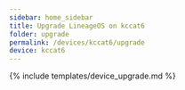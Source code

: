 ```yaml
---
sidebar: home_sidebar
title: Upgrade LineageOS on kccat6
folder: upgrade
permalink: /devices/kccat6/upgrade
device: kccat6
---
```

{% include templates/device_upgrade.md %}
